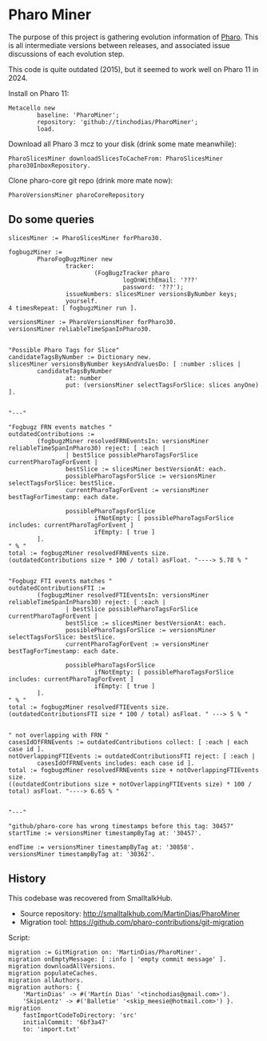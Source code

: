 # Pharo Miner

The purpose of this project is gathering evolution information of [Pharo](https://pharo.org/). This is all intermediate versions between releases, and associated issue discussions of each evolution step.

This code is quite outdated (2015), but it seemed to work well on Pharo 11 in 2024.

Install on Pharo 11:
```smalltalk
Metacello new
        baseline: 'PharoMiner';
        repository: 'github://tinchodias/PharoMiner';
        load.
```

Download all Pharo 3 mcz to your disk (drink some mate meanwhile):
```smalltalk
PharoSlicesMiner downloadSlicesToCacheFrom: PharoSlicesMiner pharo30InboxRepository.
```

Clone pharo-core git repo (drink more mate now):
```smalltalk
PharoVersionsMiner pharoCoreRepository
```

## Do some queries

```smalltalk
slicesMiner := PharoSlicesMiner forPharo30.

fogbugzMiner :=
        PharoFogBugzMiner new
                tracker:
                        (FogBugzTracker pharo
                                logOnWithEmail: '???'
                                password: '???');
                issueNumbers: slicesMiner versionsByNumber keys;
                yourself.
4 timesRepeat: [ fogbugzMiner run ].

versionsMiner := PharoVersionsMiner forPharo30.
versionsMiner reliableTimeSpanInPharo30.


"Possible Pharo Tags for Slice"
candidateTagsByNumber := Dictionary new.
slicesMiner versionsByNumber keysAndValuesDo: [ :number :slices |
        candidateTagsByNumber
                at: number
                put: (versionsMiner selectTagsForSlice: slices anyOne) ].


"---"

"Fogbugz FRN events matches "
outdatedContributions :=
        (fogbugzMiner resolvedFRNEventsIn: versionsMiner reliableTimeSpanInPharo30) reject: [ :each |
                | bestSlice possiblePharoTagsForSlice currentPharoTagForEvent |
                bestSlice := slicesMiner bestVersionAt: each.
                possiblePharoTagsForSlice := versionsMiner selectTagsForSlice: bestSlice.
                currentPharoTagForEvent := versionsMiner bestTagForTimestamp: each date.

                possiblePharoTagsForSlice
                        ifNotEmpty: [ possiblePharoTagsForSlice includes: currentPharoTagForEvent ]
                        ifEmpty: [ true ]
        ].
" % "
total := fogbugzMiner resolvedFRNEvents size.
(outdatedContributions size * 100 / total) asFloat. "----> 5.78 % "


"Fogbugz FTI events matches "
outdatedContributionsFTI :=
        (fogbugzMiner resolvedFTIEventsIn: versionsMiner reliableTimeSpanInPharo30) reject: [ :each |
                | bestSlice possiblePharoTagsForSlice currentPharoTagForEvent |
                bestSlice := slicesMiner bestVersionAt: each.
                possiblePharoTagsForSlice := versionsMiner selectTagsForSlice: bestSlice.
                currentPharoTagForEvent := versionsMiner bestTagForTimestamp: each date.

                possiblePharoTagsForSlice
                        ifNotEmpty: [ possiblePharoTagsForSlice includes: currentPharoTagForEvent ]
                        ifEmpty: [ true ]
        ].
" % "
total := fogbugzMiner resolvedFTIEvents size.
(outdatedContributionsFTI size * 100 / total) asFloat. " ---> 5 % "


" not overlapping with FRN "
casesIdOfFRNEvents := outdatedContributions collect: [ :each | each case id ].
notOverlappingFTIEvents := outdatedContributionsFTI reject: [ :each |
        casesIdOfFRNEvents includes: each case id ].
total := fogbugzMiner resolvedFRNEvents size + notOverlappingFTIEvents size.
((outdatedContributions size + notOverlappingFTIEvents size) * 100 / total) asFloat. "----> 6.65 % "


"---"

"github/pharo-core has wrong timestamps before this tag: 30457"
startTime := versionsMiner timestampByTag at: '30457'.

endTime := versionsMiner timestampByTag at: '30858'.
versionsMiner timestampByTag at: '30362'.
```


## History

This codebase was recovered from SmalltalkHub.
* Source repository: http://smalltalkhub.com/MartinDias/PharoMiner
* Migration tool: https://github.com/pharo-contributions/git-migration

Script:
```smalltalk
migration := GitMigration on: 'MartinDias/PharoMiner'.
migration onEmptyMessage: [ :info | 'empty commit message' ].
migration downloadAllVersions.
migration populateCaches.
migration allAuthors.
migration authors: {
	'MartinDias' -> #('Martín Dias' '<tinchodias@gmail.com>').
	'SkipLentz' -> #('Balletie' '<skip_meesie@hotmail.com>') }.
migration
	fastImportCodeToDirectory: 'src'
	initialCommit: '6bf3a47'
	to: 'import.txt'
```
